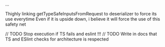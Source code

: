 ...

Thighly linking getTypeSafeInputsFromRequest to deserializer to force its use everytime 
Even if it is upside down, i believe it will force the use of this safety net



// TODO Stop execution if TS fails and eslint !!!
// TODO Write in docs that TS and ESlint checks for architecture is respected

